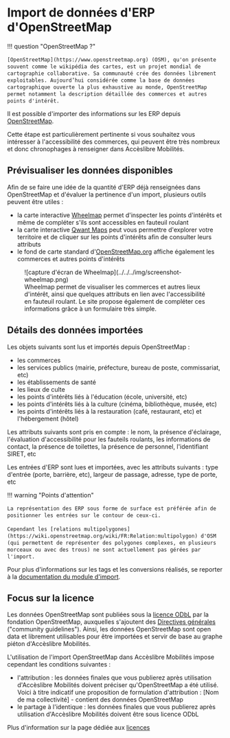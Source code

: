 # Import de données d'ERP d'OpenStreetMap

!!! question "OpenStreetMap ?"

    [OpenStreetMap](https://www.openstreetmap.org) (OSM), qu'on présente souvent comme le wikipédia des cartes, est un projet mondial de cartographie collaborative. Sa communauté crée des données librement exploitables. Aujourd’hui considérée comme la base de données cartographique ouverte la plus exhaustive au monde, OpenStreetMap permet notamment la description détaillée des commerces et autres points d'intérêt.

Il est possible d'importer des informations sur les ERP depuis [OpenStreetMap](https://www.openstreetmap.org).

Cette étape est particulièrement pertinente si vous souhaitez vous intéresser à l'accessibilité des commerces, qui peuvent être très nombreux et donc chronophages à renseigner dans Accèslibre Mobilités.

## Prévisualiser les données disponibles

Afin de se faire une idée de la quantité d'ERP déjà renseignées dans OpenStreetMap et d'évaluer la pertinence d'un import, plusieurs outils peuvent être utiles :

* la carte interactive [Wheelmap](https://wheelmap.org/) permet d'inspecter les points d'intérêts et même de compléter s'ils sont accessibles en fauteuil roulant
* la carte interactive [Qwant Maps](https://www.qwant.com/maps/) peut vous permettre d'explorer votre territoire et de cliquer sur les points d'intérêts afin de consulter leurs attributs
* le fond de carte standard d'[OpenStreetMap.org](https://www.openstreetmap.org/) affiche également les commerces et autres points d'intérêts

<figure markdown>
![capture d'écran de Wheelmap](../../../img/screenshot-wheelmap.png)
<figcaption>Wheelmap permet de visualiser les commerces et autres lieux d'intérêt, ainsi que quelques attributs en lien avec l'accessibilité en fauteuil roulant. Le site propose également de compléter ces informations grâce à un formulaire très simple.</figcaption>
</figure>

## Détails des données importées

Les objets suivants sont lus et importés depuis OpenStreetMap :

* les commerces
* les services publics (mairie, préfecture, bureau de poste, commissariat, etc)
* les établissements de santé
* les lieux de culte
* les points d'intérêts liés à l'éducation (école, université, etc)
* les points d'intérêts liés à la culture (cinéma, bibliothèque, musée, etc)
* les points d'intérêts liés à la restauration (café, restaurant, etc) et l'hébergement (hôtel)

Les attributs suivants sont pris en compte : le nom, la présence d'éclairage, l'évaluation d'accessibilité pour les fauteils roulants, les informations de contact, la présence de toilettes, la présence de personnel, l'identifiant SIRET, etc

Les entrées d'ERP sont lues et importées, avec les attributs suivants : type d'entrée (porte, barrière, etc), largeur de passage, adresse, type de porte, etc

!!! warning "Points d'attention"

    La représentation des ERP sous forme de surface est préférée afin de positionner les entrées sur le contour de ceux-ci.
    
    Cependant les [relations multipolygones](https://wiki.openstreetmap.org/wiki/FR:Relation:multipolygon) d'OSM (qui permettent de représenter des polygones complexes, en plusieurs morceaux ou avec des trous) ne sont actuellement pas gérées par l'import.

Pour plus d'informations sur les tags et les conversions réalisés, se reporter à la [documentation du module d'import](https://gitlab.com/yukaimaps/yukaimaps-osm2wdm/-/blob/main/doc/osm2wdm.md).

## Focus sur la licence

Les données OpenStreetMap sont publiées sous la [licence ODbL](https://www.openstreetmap.org/copyright) par la fondation OpenStreetMap, auxquelles s'ajoutent des [Directives générales](https://osmfoundation.org/wiki/Licence/Community_Guidelines) ("community guidelines").
Ainsi, les données OpenStreetMap sont open data et librement utilisables pour être importées et servir de base au graphe piéton d'Accèslibre Mobilités.

L'utilisation de l'import OpenStreetMap dans Accèslibre Mobilités impose cependant les conditions suivantes :

* l'attribution : les données finales que vous publierez après utilisation d'Accèslibre Mobilités doivent préciser qu'OpenStreetMap a été utilisé. Voici à titre indicatif une proposition de formulation d'attribution : [Nom de ma collectivité] - contient des données OpenStreetMap
* le partage à l'identique : les données finales que vous publierez après utilisation d'Accèslibre Mobilités doivent être sous licence ODbL

Plus d'information sur la page dédiée aux [licences](../../publish/licence.md)

[point]: ../../../img/picto-point.png
[ligne]: ../../../img/picto-ligne.png
[surface]: ../../../img/picto-surface.png
